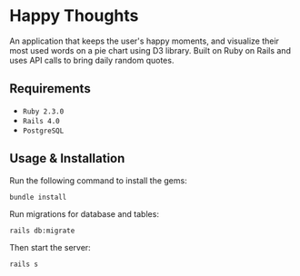 # Happy Thoughts 

An application that keeps the user's happy moments, and visualize their most used words on a pie chart using D3 library. Built on Ruby on Rails and uses API calls to bring daily random quotes. 

## Requirements

  - `Ruby 2.3.0`
  - `Rails 4.0 `
  - `PostgreSQL`

## Usage & Installation

Run the following command to install the gems:

```
bundle install
```

Run migrations for database and tables:

```
rails db:migrate
```

Then start the server:

```
rails s
```

